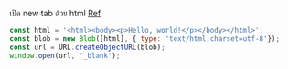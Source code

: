 เปิด new tab ด้วย html [Ref](https://stackoverflow.com/questions/76223596/opening-a-computed-document-using-window-open-and-data-scheme)

```js
const html = '<html><body><p>Hello, world!</p></body></html>';
const blob = new Blob([html], { type: 'text/html;charset=utf-8'});
const url = URL.createObjectURL(blob);
window.open(url, '_blank');
```